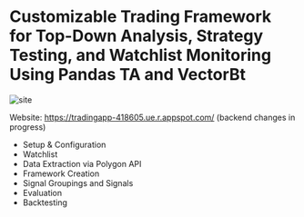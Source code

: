 # Customizable Trading Framework for Top-Down Analysis, Strategy Testing, and Watchlist Monitoring Using Pandas TA and VectorBt

![site](https://github.com/Cody-Lange/CustomizableTradingFramework/assets/50972659/756bdce7-fcf3-4b7d-a876-ee2c02004c7c)

Website: https://tradingapp-418605.ue.r.appspot.com/ (backend changes in progress) 
- Setup & Configuration
- Watchlist 
- Data Extraction via Polygon API
- Framework Creation
- Signal Groupings and Signals
- Evaluation 
- Backtesting
